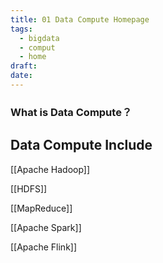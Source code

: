 ```yaml
---
title: 01 Data Compute Homepage
tags:
  - bigdata
  - comput
  - home
draft: 
date:
---
```

### What is Data Compute？

## Data Compute  Include

[[Apache Hadoop]] 

[[HDFS]]

[[MapReduce]]

[[Apache Spark]]

[[Apache Flink]]


